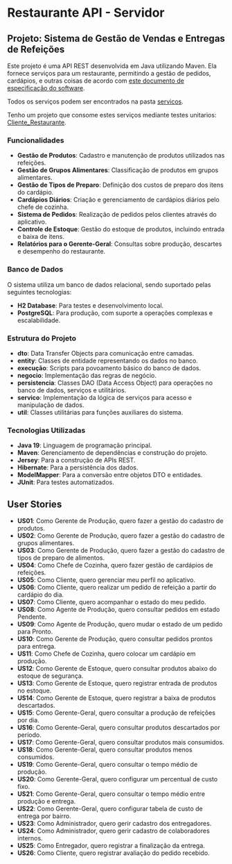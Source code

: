 # Restaurante API - Servidor
## Projeto: Sistema de Gestão de Vendas e Entregas de Refeições

Este projeto é uma API REST desenvolvida em Java utilizando Maven. Ela fornece serviços para um restaurante, permitindo a gestão de pedidos, cardápios, e outras coisas de acordo com [este documento de especificação do software](https://github.com/MonykPenafor/Servidor_Restaurante/blob/main/Documento%20para%20cria%C3%A7%C3%A3o%20do%20software.pdf).

Todos os serviços podem ser encontrados na pasta [servicos](src/main/java/ifmt/cba/servico).

Tenho um projeto que consome estes serviços mediante testes unitarios: [Cliente_Restaurante](https://github.com/MonykPenafor/Cliente_Restaurante/tree/main/src/main/java/ifmt/cba/dto).

### Funcionalidades

- **Gestão de Produtos**: Cadastro e manutenção de produtos utilizados nas refeições.
- **Gestão de Grupos Alimentares**: Classificação de produtos em grupos alimentares.
- **Gestão de Tipos de Preparo**: Definição dos custos de preparo dos itens do cardápio.
- **Cardápios Diários**: Criação e gerenciamento de cardápios diários pelo chefe de cozinha.
- **Sistema de Pedidos**: Realização de pedidos pelos clientes através do aplicativo.
- **Controle de Estoque**: Gestão do estoque de produtos, incluindo entrada e baixa de itens.
- **Relatórios para o Gerente-Geral**: Consultas sobre produção, descartes e desempenho do restaurante.

### Banco de Dados

O sistema utiliza um banco de dados relacional, sendo suportado pelas seguintes tecnologias:
- **H2 Database**: Para testes e desenvolvimento local.
- **PostgreSQL**: Para produção, com suporte a operações complexas e escalabilidade.


### Estrutura do Projeto

- **dto**: Data Transfer Objects para comunicação entre camadas.
- **entity**: Classes de entidade representando os dados no banco.
- **execução**: Scripts para povoamento básico do banco de dados.
- **negocio**: Implementação das regras de negócio.
- **persistencia**: Classes DAO (Data Access Object) para operações no banco de dados, serviços e utilitários.
- **servico**: Implementação da lógica de serviços para acesso e manipulação de dados.
- **util**: Classes utilitárias para funções auxiliares do sistema.


### Tecnologias Utilizadas

- **Java 19**: Linguagem de programação principal.
- **Maven**: Gerenciamento de dependências e construção do projeto.
- **Jersey**: Para a construção de APIs REST.
- **Hibernate**: Para a persistência dos dados.
- **ModelMapper**: Para a conversão entre objetos DTO e entidades.
- **JUnit**: Para testes automatizados.


 ## User Stories

- **US01**: Como Gerente de Produção, quero fazer a gestão do cadastro de produtos.
- **US02**: Como Gerente de Produção, quero fazer a gestão do cadastro de grupos alimentares.
- **US03**: Como Gerente de Produção, quero fazer a gestão do cadastro de tipos de preparo de alimentos.
- **US04**: Como Chefe de Cozinha, quero fazer gestão de cardápios de refeições.
- **US05**: Como Cliente, quero gerenciar meu perfil no aplicativo.
- **US06**: Como Cliente, quero realizar um pedido de refeição a partir do cardápio do dia.
- **US07**: Como Cliente, quero acompanhar o estado do meu pedido.
- **US08**: Como Agente de Produção, quero consultar pedidos em estado Pendente.
- **US09**: Como Agente de Produção, quero mudar o estado de um pedido para Pronto.
- **US10**: Como Gerente de Produção, quero consultar pedidos prontos para entrega.
- **US11**: Como Chefe de Cozinha, quero colocar um cardápio em produção.
- **US12**: Como Gerente de Estoque, quero consultar produtos abaixo do estoque de segurança.
- **US13**: Como Gerente de Estoque, quero registrar entrada de produtos no estoque.
- **US14**: Como Gerente de Estoque, quero registrar a baixa de produtos descartados.
- **US15**: Como Gerente-Geral, quero consultar a produção de refeições por dia.
- **US16**: Como Gerente-Geral, quero consultar produtos descartados por período.
- **US17**: Como Gerente-Geral, quero consultar produtos mais consumidos.
- **US18**: Como Gerente-Geral, quero consultar produtos menos consumidos.
- **US19**: Como Gerente-Geral, quero consultar o tempo médio de produção.
- **US20**: Como Gerente-Geral, quero configurar um percentual de custo fixo.
- **US21**: Como Gerente-Geral, quero consultar o tempo médio entre produção e entrega.
- **US22**: Como Gerente-Geral, quero configurar tabela de custo de entrega por bairro.
- **US23**: Como Administrador, quero gerir cadastro dos entregadores.
- **US24**: Como Administrador, quero gerir cadastro de colaboradores internos.
- **US25**: Como Entregador, quero registrar a finalização da entrega.
- **US26**: Como Cliente, quero registrar avaliação do pedido recebido.
